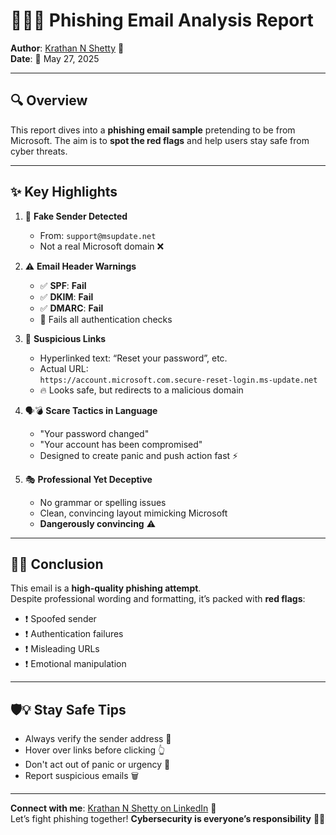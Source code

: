 # 🕵️‍♂️📧 Phishing Email Analysis Report

**Author**: [Krathan N Shetty](https://www.linkedin.com/in/shettykrathan) 🔗  
**Date**: 📅 May 27, 2025  

---

## 🔍 Overview
This report dives into a **phishing email sample** pretending to be from Microsoft. The aim is to **spot the red flags** and help users stay safe from cyber threats.  

---

## ✨ Key Highlights

1. 🚫 **Fake Sender Detected**  
   - From: `support@msupdate.net`  
   - Not a real Microsoft domain ❌  

2. ⚠️ **Email Header Warnings**  
   - ✅ **SPF**: **Fail**  
   - ✅ **DKIM**: **Fail**  
   - ✅ **DMARC**: **Fail**  
   - 🚨 Fails all authentication checks  

3. 🔗 **Suspicious Links**  
   - Hyperlinked text: “Reset your password”, etc.  
   - Actual URL:  
     `https://account.microsoft.com.secure-reset-login.ms-update.net`  
   - 🔥 Looks safe, but redirects to a malicious domain  

4. 🗣️💣 **Scare Tactics in Language**  
   - "Your password changed"  
   - "Your account has been compromised"  
   - Designed to create panic and push action fast ⚡  

5. 🎭 **Professional Yet Deceptive**  
   - No grammar or spelling issues  
   - Clean, convincing layout mimicking Microsoft  
   - **Dangerously convincing** ⚠️  

---

## 🧠✅ Conclusion

This email is a **high-quality phishing attempt**.  
Despite professional wording and formatting, it’s packed with **red flags**:

- ❗ Spoofed sender  
- ❗ Authentication failures  
- ❗ Misleading URLs  
- ❗ Emotional manipulation  

---

## 🛡️💡 Stay Safe Tips
- Always verify the sender address 🧐  
- Hover over links before clicking 👆  
- Don't act out of panic or urgency 🧘  
- Report suspicious emails 🗑️  

---

**Connect with me**: [Krathan N Shetty on LinkedIn](https://www.linkedin.com/in/shettykrathan) 🤝  
Let’s fight phishing together! **Cybersecurity is everyone’s responsibility** 🔐💪
